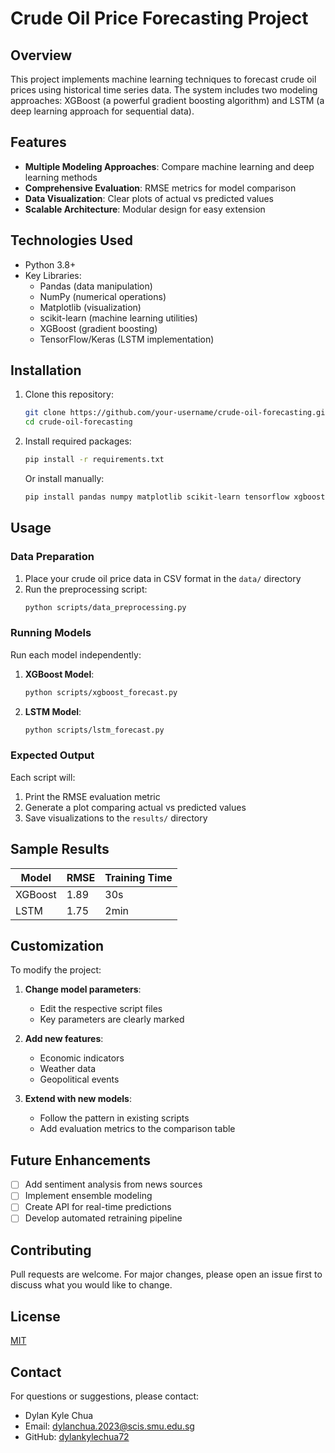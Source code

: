 # Crude Oil Price Forecasting Project

## Overview
This project implements machine learning techniques to forecast crude oil prices using historical time series data. The system includes two modeling approaches: XGBoost (a powerful gradient boosting algorithm) and LSTM (a deep learning approach for sequential data).

## Features
- **Multiple Modeling Approaches**: Compare machine learning and deep learning methods
- **Comprehensive Evaluation**: RMSE metrics for model comparison
- **Data Visualization**: Clear plots of actual vs predicted values
- **Scalable Architecture**: Modular design for easy extension

## Technologies Used
- Python 3.8+
- Key Libraries:
  - Pandas (data manipulation)
  - NumPy (numerical operations)
  - Matplotlib (visualization)
  - scikit-learn (machine learning utilities)
  - XGBoost (gradient boosting)
  - TensorFlow/Keras (LSTM implementation)

## Installation
1. Clone this repository:
   ```bash
   git clone https://github.com/your-username/crude-oil-forecasting.git
   cd crude-oil-forecasting
   ```

2. Install required packages:
   ```bash
   pip install -r requirements.txt
   ```

   Or install manually:
   ```bash
   pip install pandas numpy matplotlib scikit-learn tensorflow xgboost
   ```

## Usage

### Data Preparation
1. Place your crude oil price data in CSV format in the `data/` directory
2. Run the preprocessing script:
   ```bash
   python scripts/data_preprocessing.py
   ```

### Running Models
Run each model independently:

1. **XGBoost Model**:
   ```bash
   python scripts/xgboost_forecast.py
   ```

2. **LSTM Model**:
   ```bash
   python scripts/lstm_forecast.py
   ```

### Expected Output
Each script will:
1. Print the RMSE evaluation metric
2. Generate a plot comparing actual vs predicted values
3. Save visualizations to the `results/` directory

## Sample Results

| Model   | RMSE  | Training Time |
|---------|-------|---------------|
| XGBoost | 1.89  | 30s           |
| LSTM    | 1.75  | 2min          |

## Customization
To modify the project:

1. **Change model parameters**:
   - Edit the respective script files
   - Key parameters are clearly marked

2. **Add new features**:
   - Economic indicators
   - Weather data
   - Geopolitical events

3. **Extend with new models**:
   - Follow the pattern in existing scripts
   - Add evaluation metrics to the comparison table

## Future Enhancements
- [ ] Add sentiment analysis from news sources
- [ ] Implement ensemble modeling
- [ ] Create API for real-time predictions
- [ ] Develop automated retraining pipeline

## Contributing
Pull requests are welcome. For major changes, please open an issue first to discuss what you would like to change.

## License
[MIT](https://choosealicense.com/licenses/mit/)

## Contact
For questions or suggestions, please contact:
- Dylan Kyle Chua
- Email: dylanchua.2023@scis.smu.edu.sg
- GitHub: [dylankylechua72](https://github.com/dylankylechua72)
